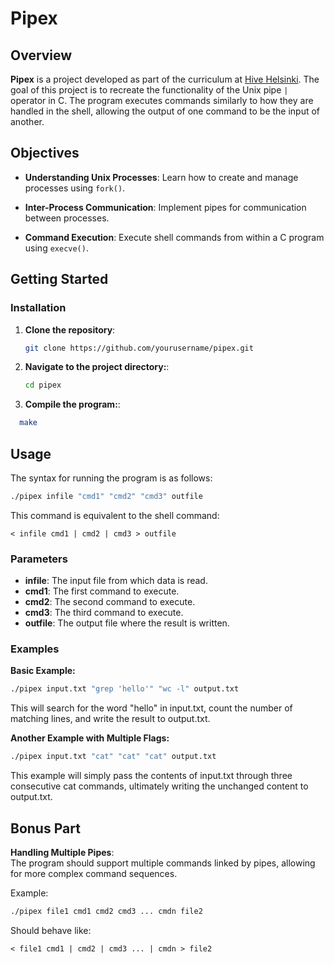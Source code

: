 # Pipex

## Overview

**Pipex** is a project developed as part of the curriculum at [Hive Helsinki](https://www.hive.fi/). The goal of this project is to recreate the functionality of the Unix pipe `|` operator in C. The program executes commands similarly to how they are handled in the shell, allowing the output of one command to be the input of another.

## Objectives

- **Understanding Unix Processes**: Learn how to create and manage processes using `fork()`.
- **Inter-Process Communication**: Implement pipes for communication between processes.

- **Command Execution**: Execute shell commands from within a C program using `execve()`.

## Getting Started


### Installation

1. **Clone the repository**:

   ```bash
   git clone https://github.com/yourusername/pipex.git
2. **Navigate to the project directory:**:

   ```bash
   cd pipex
3. **Compile the program:**:
 ```bash
   make
```
## Usage
The syntax for running the program is as follows:

```bash
./pipex infile "cmd1" "cmd2" "cmd3" outfile
```
This command is equivalent to the shell command:
```
< infile cmd1 | cmd2 | cmd3 > outfile
```
### Parameters

- **infile**: The input file from which data is read.
- **cmd1**: The first command to execute.
- **cmd2**: The second command to execute.
- **cmd3**: The third command to execute.
- **outfile**: The output file where the result is written.

### Examples

**Basic Example:**

```bash
./pipex input.txt "grep 'hello'" "wc -l" output.txt
```
This will search for the word "hello" in input.txt, count the number of matching lines, and write the result to output.txt.

**Another Example with Multiple Flags:**

```bash
./pipex input.txt "cat" "cat" "cat" output.txt
```
This example will simply pass the contents of input.txt through three consecutive cat commands, ultimately writing the unchanged content to output.txt.

## Bonus Part

**Handling Multiple Pipes**:  
  The program should support multiple commands linked by pipes, allowing for more complex command sequences.

  Example:

  ```bash
  ./pipex file1 cmd1 cmd2 cmd3 ... cmdn file2
```
Should behave like:
```
< file1 cmd1 | cmd2 | cmd3 ... | cmdn > file2
```
